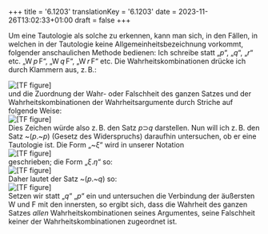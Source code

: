 +++
title = '6.1203'
translationKey = '6.1203'
date = 2023-11-26T13:02:33+01:00
draft = false
+++

Um eine Tautologie als solche zu erkennen, kann man sich, in den Fällen, in welchen in der Tautologie keine Allgemeinheitsbezeichnung vorkommt, folgender anschaulichen Methode bedienen: Ich schreibe statt „<span class="mathmode"><var>p</var></span>“, „<span class="mathmode"><var>q</var></span>“, „<span class="mathmode"><var>r</var></span>“ etc. „<span class="mathmode"><span class="mathrm">W</span> <var>p</var> <span class="mathrm">F</span></span>“, „<span class="mathmode"><span class="mathrm">W</span> <var>q</var> <span class="mathrm">F</span></span>“, „<span class="mathmode"><span class="mathrm">W</span> <var>r</var> <span class="mathrm">F</span></span>“ etc. Die Wahrheitskombinationen drücke ich durch Klammern aus, z. B.:
<!-- noindent --><div class="centered"><object data="images/abfigureonegerman.svg" type="image/svg+xml" width="158" height="69" style="width: 158pt; height: 69pt;"><img src="images/abfigureonegerman.png" alt="[TF figure]" /></object></div>
<!-- noindent --> und die Zuordnung der Wahr- oder Falschheit des ganzen Satzes und der Wahrheitskombinationen der Wahrheitsargumente durch Striche auf folgende Weise:
<!-- noindent --><div class="centered"><object data="images/abfiguretwogerman.svg" type="image/svg+xml" width="158" height="124" style="width: 158pt; height: 124pt;"><img src="images/abfiguretwogerman.png" alt="[TF figure]" /></object></div>
<!-- noindent --> Dies Zeichen würde also z. B. den Satz <span class="mathmode"><var>p</var><span class="mathrel"><span class="symbol">⊃</span></span><var>q</var></span> darstellen. Nun will ich z. B. den Satz <span class="mathmode"><span class="mathop">~</span>(<var>p</var><span class="mathrel">.</span><span class="mathop">~</span><var>p</var>)</span> (Gesetz des Widerspruchs) daraufhin untersuchen, ob er eine Tautologie ist. Die Form „<span class="mathmode"><span class="mathop">~</span><var>ξ</var></span>“ wird in unserer Notation
<!-- noindent --><div class="centered"><object data="images/abfigurethreegerman.svg" type="image/svg+xml" width="49" height="75" style="width: 49pt; height: 75pt;"><img src="images/abfigurethreegerman.png" alt="[TF figure]" /></object></div>
<!-- noindent --> geschrieben; die Form „<span class="mathmode"><var>ξ</var><span class="mathrel">.</span><var>η</var></span>“ so:
<!-- noindent --><div class="centered"><object data="images/abfigurefourgerman.svg" type="image/svg+xml" width="158" height="116" style="width: 158pt; height: 116pt;"><img src="images/abfigurefourgerman.png" alt="[TF figure]" /></object></div>
<!-- noindent -->Daher lautet der Satz <span class="mathmode"><span class="mathop">~</span>(<var>p</var><span class="mathrel">.</span><span class="mathop">~</span><var>q</var>)</span> so:
<!-- noindent --><div class="centered"><object data="images/abfigurefivegerman.svg" type="image/svg+xml" width="133" height="168" style="width: 133pt; height: 168pt;"><img src="images/abfigurefivegerman.png" alt="[TF figure]" /></object></div>
<!-- noindent --> Setzen wir statt „<span class="mathmode"><var>q</var></span>“ „<span class="mathmode"><var>p</var></span>“ ein und untersuchen die Verbindung der äußersten W und F mit den innersten, so ergibt sich, dass die Wahrheit des ganzen Satzes <em class="germph">allen</em> Wahrheitskombinationen seines Argumentes, seine Falschheit keiner der Wahrheitskombinationen zugeordnet ist.
